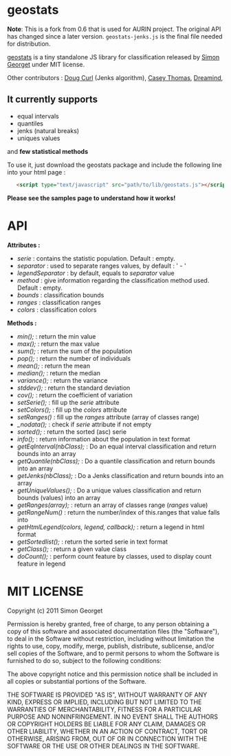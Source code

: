 geostats
========================

**Note**: This is a fork from 0.6 that is used for AURIN project.
The original API has changed since a later version.
`geostats-jenks.js` is the final file needed for distribution.

[geostats](http://www.empreinte-urbaine.eu/mapping/geostats/) is a tiny standalone JS library for classification released by [Simon Georget](http://www.empreinte-urbaine.eu/)  under MIT license. 

Other contributors : [Doug Curl](http://kgs.uky.edu/kgsmap/ukengage/) (Jenks algorithm), [Casey Thomas](http://cpt.ph/), [Dreamind](https://github.com/dreamind), 


It currently supports
--------------

- equal intervals
- quantiles
- jenks (natural breaks)
- uniques values

and **few statistical methods**

To use it, just download the geostats package and include the following line into your html page :

```html
   <script type="text/javascript" src="path/to/lib/geostats.js"></script>
```

**Please see the samples page to understand how it works!**

API
========================

**Attributes :**

- *serie* : contains the statistic population. Default : empty.
- *separator* : used to separate ranges values, by default : ' - '
- *legendSeparator* : by default, equals to *separator* value
- *method* : give information regarding the classification method used. Default : empty.
- *bounds* : classification bounds
- *ranges* : classification ranges
- *colors* : classification colors
   
**Methods :**

- *min();* : return the min value
- *max();* : return the max value
- *sum();* : return the sum of the population
- *pop();* : return the number of individuals
- *mean();* : return the mean
- *median();* : return the median
- *variance();* : return the variance
- *stddev();* : return the standard deviation
- *cov();* : return the coefficient of variation
- *setSerie();* : fill up the *serie* attribute
- *setColors();* : fill up the *colors* attribute
- *setRanges()* : fill up the *ranges* attribute (array of classes range)
- *_nodata();* : check if *serie* attribute if not empty
- *sorted();* : return the sorted (asc) serie
- *info();* : return information about the population in text format
- *getEqInterval(nbClass);* : Do an equal interval classification and return bounds into an array
- *getQuantile(nbClass);* : Do a quantile classification and return bounds into an array
- *getJenks(nbClass);* : Do a Jenks classification and return bounds into an array
- *getUniqueValues();* : Do a unique values classification and return bounds (values) into an array
- *getRanges(array);* : return an array of classes range (*ranges* value)
- *getRangeNum()* : return the number/index of this.ranges that value falls into
- *getHtmlLegend(colors, legend, callback);* : return a legend in html format
- *getSortedlist();* : return the sorted serie in text format
- *getClass();* : return a given value class
- *doCount();* : perform count feature by classes, used to display count feature in legend
 
 
MIT LICENSE
========================
 
 Copyright (c) 2011 Simon Georget

Permission is hereby granted, free of charge, to any person obtaining a copy of this software and associated documentation files (the "Software"), to deal in the Software without restriction, including without limitation the rights to use, copy, modify, merge, publish, distribute, sublicense, and/or sell copies of the Software, and to permit persons to whom the Software is furnished to do so, subject to the following conditions:

The above copyright notice and this permission notice shall be included in all copies or substantial portions of the Software.

THE SOFTWARE IS PROVIDED "AS IS", WITHOUT WARRANTY OF ANY KIND, EXPRESS OR IMPLIED, INCLUDING BUT NOT LIMITED TO THE WARRANTIES OF MERCHANTABILITY, FITNESS FOR A PARTICULAR PURPOSE AND NONINFRINGEMENT. IN NO EVENT SHALL THE AUTHORS OR COPYRIGHT HOLDERS BE LIABLE FOR ANY CLAIM, DAMAGES OR OTHER LIABILITY, WHETHER IN AN ACTION OF CONTRACT, TORT OR OTHERWISE, ARISING FROM, OUT OF OR IN CONNECTION WITH THE SOFTWARE OR THE USE OR OTHER DEALINGS IN THE SOFTWARE.
 
